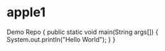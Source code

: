 # apple1
Demo Repo
{
   public static void main(String args[])
   {
      System.out.println("Hello World");
   }
}

